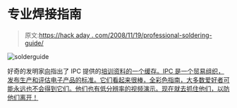 # 专业焊接指南

> 原文:[https://hack aday . com/2008/11/19/professional-soldering-guide/](https://hackaday.com/2008/11/19/professional-soldering-guide/)

![solderguide](../Images/bb6ed85bca5f57aae1bd0ef354023355.png "solderguide")

好奇的发明家[向](http://www.curiousinventor.com/blog/45 "Curious Inventor - Blog")指出了 IPC 提供的[培训资料的一个缓存。IPC 是一个贸易组织，发布生产和评估电子产品的标准。它们看起来很棒，全彩色指南，大多数爱好者可能永远也不会得到它们。他们也有低分辨率的视频演示。现在就去抓住他们，以防他们离开！](http://training.ipc.org/demos/ "IPC Online Store")